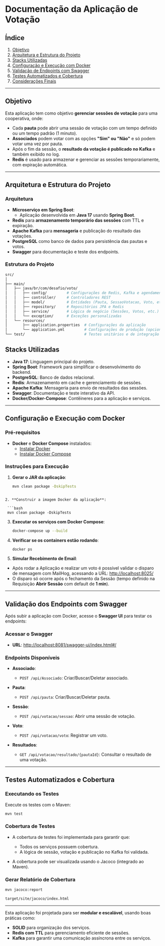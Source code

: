 # **Documentação da Aplicação de Votação**

## **Índice**
1. [Objetivo](#objetivo)
2. [Arquitetura e Estrutura do Projeto](#arquitetura-e-estrutura-do-projeto)
3. [Stacks Utilizadas](#stacks-utilizadas)
4. [Configuração e Execução com Docker](#configuração-e-execução-com-docker)
5. [Validação de Endpoints com Swagger](#validação-de-endpoints-com-swagger)
6. [Testes Automatizados e Cobertura](#testes-automatizados-e-cobertura)
7. [Considerações Finais](#considerações-finais)

---

## **Objetivo**

Esta aplicação tem como objetivo **gerenciar sessões de votação** para uma cooperativa, onde:
- Cada **pauta** pode abrir uma sessão de votação com um tempo definido ou um tempo padrão (1 minuto).
- **Associados** podem votar com as opções **"Sim" ou "Não"** e só podem votar uma vez por pauta.
- Após o fim da sessão, o **resultado da votação é publicado no Kafka** e também exibido no log.
- **Redis** é usado para armazenar e gerenciar as sessões temporariamente, com expiração automática.

---

## **Arquitetura e Estrutura do Projeto**

### **Arquitetura**

- **Microserviço em Spring Boot**:
  - Aplicação desenvolvida em **Java 17** usando **Spring Boot**.
- **Redis** para **armazenamento temporário das sessões** com TTL e expiração.
- **Apache Kafka** para **mensageria** e publicação do resultado das votações.
- **PostgreSQL** como banco de dados para persistência das pautas e votos.
- **Swagger** para documentação e teste dos endpoints.

### **Estrutura do Projeto**

```bash
src/
│
├── main/
│   ├── java/br/com/desafio/voto/
│   │   ├── config/         # Configurações de Redis, Kafka e agendamentos
│   │   ├── controller/     # Controladores REST
│   │   ├── model/          # Entidades (Pauta, SessaoVotacao, Voto, etc.)
│   │   ├── repository/     # Repositórios JPA e Redis
│   │   ├── service/        # Lógica de negócio (Sessões, Votos, etc.)
│   │   └── exception/      # Exceções personalizadas
│   └── resources/
│       ├── application.properties  # Configurações da aplicação
│       └── application.yml         # Configurações de produção (opcional)
└── test/                           # Testes unitários e de integração
```

## **Stacks Utilizadas**

- **Java 17**: Linguagem principal do projeto.  
- **Spring Boot**: Framework para simplificar o desenvolvimento do backend.  
- **PostgreSQL**: Banco de dados relacional.  
- **Redis**: Armazenamento em cache e gerenciamento de sessões.  
- **Apache Kafka**: Mensageria para envio de resultados das sessões.  
- **Swagger**: Documentação e teste interativo da API.  
- **Docker/Docker-Compose**: Contêineres para a aplicação e serviços.  

---

## **Configuração e Execução com Docker**

### **Pré-requisitos**

- **Docker** e **Docker Compose** instalados:
  - [Instalar Docker](https://docs.docker.com/get-docker/)
  - [Instalar Docker Compose](https://docs.docker.com/compose/install/)

### **Instruções para Execução**

1. **Gerar o JAR da aplicação**:

   ```bash
   mvn clean package -DskipTests
  ```

2. **Construir a imagem Docker da aplicação**:

   ```bash
   mvn clean package -DskipTests
   ```

3. **Executar os serviços com Docker Compose**:

   ```bash
   docker-compose up --build
   ```

4. **Verificar se os containers estão rodando**:

   ```bash
   docker ps
   ```

5. **Simular Recebimento de Email**:

- Após rodar a Aplicação e realizar um voto é possível validar o disparo de mensagem com MailHog, acessando a URL: [http://localhost:8025/](http://localhost:8025/)
- O disparo só ocorre após o fechamento da Sessão (tempo definido na Requisição **Abrir Sessão** com default de **1 min**).

---

## **Validação dos Endpoints com Swagger**

Após subir a aplicação com Docker, acesse o **Swagger UI** para testar os endpoints:

### **Acessar o Swagger**

- **URL**: [http://localhost:8081/swagger-ui/index.html#/](http://localhost:8081/swagger-ui/index.html#/)

### **Endpoints Disponíveis**

- **Associado**:
  - `POST /api/Associado`: Criar/Buscar/Deletar associado.
  
- **Pauta**:
  - `POST /api/pauta`: Criar/Buscar/Deletar pauta.

- **Sessão**:
  - `POST /api/votacao/sessao`: Abrir uma sessão de votação.

- **Voto**:
  - `POST /api/votacao/voto`: Registrar um voto.

- **Resultados**:
  - `GET /api/votacao/resultado/{pautaId}`: Consultar o resultado de uma votação.
   
---

## **Testes Automatizados e Cobertura**

### **Executando os Testes**

Execute os testes com o Maven:

   ```bash
   mvn test
   ```

### **Cobertura de Testes**
- A cobertura de testes foi implementada para garantir que:
	- Todos os serviços possuem cobertura.
	- A lógica de sessão, votação e publicação no Kafka foi validada.
	
- A cobertura pode ser visualizada usando o Jacoco (integrado ao Maven).

### **Gerar Relatório de Cobertura**

   ```bash
   mvn jacoco:report
   ```
   
   ```bash
   target/site/jacoco/index.html
   ```
   
---

Esta aplicação foi projetada para ser **modular e escalável**, usando boas práticas como:

- **SOLID** para organização dos serviços.
- **Redis com TTL** para gerenciamento eficiente de sessões.
- **Kafka** para garantir uma comunicação assíncrona entre os serviços.   
